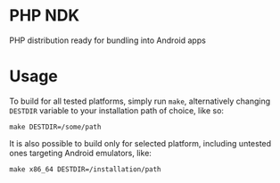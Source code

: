 # PHP NDK

PHP distribution ready for bundling into Android apps

# Usage

To build for all tested platforms, simply run `make`, alternatively changing
`DESTDIR` variable to your installation path of choice, like so:

```
make DESTDIR=/some/path
```

It is also possible to build only for selected platform, including untested ones
targeting Android emulators, like:

```
make x86_64 DESTDIR=/installation/path
```
